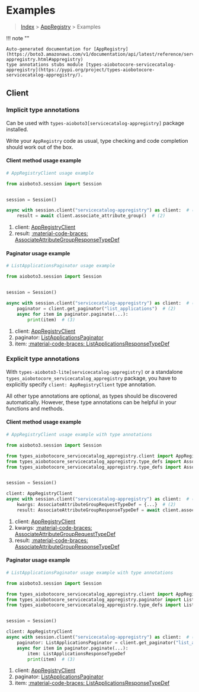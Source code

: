 # Examples

> [Index](../README.md) > [AppRegistry](./README.md) > Examples

!!! note ""

    Auto-generated documentation for [AppRegistry](https://boto3.amazonaws.com/v1/documentation/api/latest/reference/services/servicecatalog-appregistry.html#appregistry)
    type annotations stubs module [types-aiobotocore-servicecatalog-appregistry](https://pypi.org/project/types-aiobotocore-servicecatalog-appregistry/).

## Client

### Implicit type annotations

Can be used with `types-aioboto3[servicecatalog-appregistry]` package installed.

Write your `AppRegistry` code as usual,
type checking and code completion should work out of the box.



#### Client method usage example

```python
# AppRegistryClient usage example

from aioboto3.session import Session


session = Session()

async with session.client("servicecatalog-appregistry") as client:  # (1)
    result = await client.associate_attribute_group()  # (2)
```

1. client: [AppRegistryClient](./client.md)
2. result: [:material-code-braces: AssociateAttributeGroupResponseTypeDef](./type_defs.md#associateattributegroupresponsetypedef)



#### Paginator usage example

```python
# ListApplicationsPaginator usage example

from aioboto3.session import Session


session = Session()

async with session.client("servicecatalog-appregistry") as client:  # (1)
    paginator = client.get_paginator("list_applications")  # (2)
    async for item in paginator.paginate(...):
        print(item)  # (3)
```

1. client: [AppRegistryClient](./client.md)
2. paginator: [ListApplicationsPaginator](./paginators.md#listapplicationspaginator)
3. item: [:material-code-braces: ListApplicationsResponseTypeDef](./type_defs.md#listapplicationsresponsetypedef)




### Explicit type annotations

With `types-aioboto3-lite[servicecatalog-appregistry]`
or a standalone `types_aiobotocore_servicecatalog_appregistry` package, you have to explicitly specify
`client: AppRegistryClient` type annotation.

All other type annotations are optional, as types should be discovered automatically.
However, these type annotations can be helpful in your functions and methods.


#### Client method usage example

```python
# AppRegistryClient usage example with type annotations

from aioboto3.session import Session

from types_aiobotocore_servicecatalog_appregistry.client import AppRegistryClient
from types_aiobotocore_servicecatalog_appregistry.type_defs import AssociateAttributeGroupResponseTypeDef
from types_aiobotocore_servicecatalog_appregistry.type_defs import AssociateAttributeGroupRequestTypeDef


session = Session()

client: AppRegistryClient
async with session.client("servicecatalog-appregistry") as client:  # (1)
    kwargs: AssociateAttributeGroupRequestTypeDef = {...}  # (2)
    result: AssociateAttributeGroupResponseTypeDef = await client.associate_attribute_group(**kwargs)  # (3)
```

1. client: [AppRegistryClient](./client.md)
2. kwargs: [:material-code-braces: AssociateAttributeGroupRequestTypeDef](./type_defs.md#associateattributegrouprequesttypedef)
3. result: [:material-code-braces: AssociateAttributeGroupResponseTypeDef](./type_defs.md#associateattributegroupresponsetypedef)



#### Paginator usage example

```python
# ListApplicationsPaginator usage example with type annotations

from aioboto3.session import Session

from types_aiobotocore_servicecatalog_appregistry.client import AppRegistryClient
from types_aiobotocore_servicecatalog_appregistry.paginator import ListApplicationsPaginator
from types_aiobotocore_servicecatalog_appregistry.type_defs import ListApplicationsResponseTypeDef


session = Session()

client: AppRegistryClient
async with session.client("servicecatalog-appregistry") as client:  # (1)
    paginator: ListApplicationsPaginator = client.get_paginator("list_applications")  # (2)
    async for item in paginator.paginate(...):
        item: ListApplicationsResponseTypeDef
        print(item)  # (3)
```

1. client: [AppRegistryClient](./client.md)
2. paginator: [ListApplicationsPaginator](./paginators.md#listapplicationspaginator)
3. item: [:material-code-braces: ListApplicationsResponseTypeDef](./type_defs.md#listapplicationsresponsetypedef)




